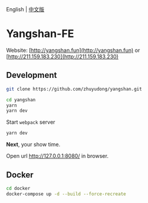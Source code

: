 English | [中文版][readm-cn]

# Yangshan-FE

Website: [http://yangshan.fun](http://yangshan.fun) or [http://211.159.183.230](http://211.159.183.230)

## Development

```zsh
git clone https://github.com/zhuyudong/yangshan.git

cd yangshan
yarn
yarn dev
```

Start `webpack` server

```zsh
yarn dev
```

**Next**, your show time.

Open url http://127.0.0.1:8080/ in browser.

[readm-cn]: https://github.com/zhuyudong/yangshan/blob/master/README.zh-CN.md

## Docker

```bash
cd docker
docker-compose up -d --build --force-recreate
```